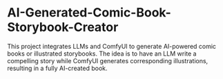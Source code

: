# AI-Generated-Comic-Book-Storybook-Creator
This project integrates LLMs and ComfyUI to generate AI-powered comic books or illustrated storybooks. The idea is to have an LLM write a compelling story while ComfyUI generates corresponding illustrations, resulting in a fully AI-created book.
